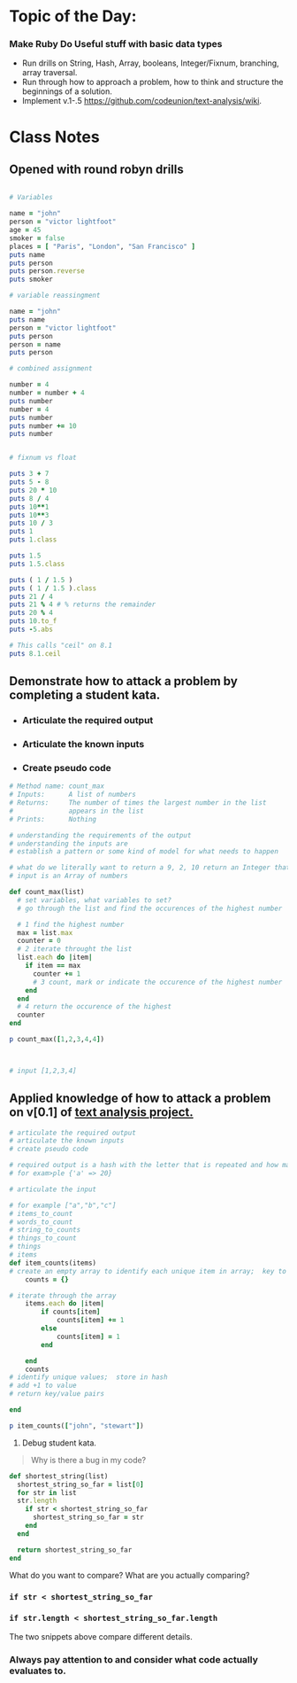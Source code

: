 # Topic of the Day:

### Make Ruby Do Useful stuff with basic data types

- Run drills on String, Hash, Array, booleans, Integer/Fixnum, branching, array traversal.
- Run through how to approach a problem, how to think and structure the beginnings of a solution.
- Implement v.1-.5 https://github.com/codeunion/text-analysis/wiki.

# Class Notes

##  Opened with round robyn drills

```ruby

# Variables

name = "john"
person = "victor lightfoot"
age = 45
smoker = false
places = [ "Paris", "London", "San Francisco" ]
puts name
puts person
puts person.reverse
puts smoker

# variable reassingment

name = "john"
puts name
person = "victor lightfoot"
puts person
person = name
puts person

# combined assignment

number = 4
number = number + 4
puts number
number = 4
puts number
puts number += 10
puts number


# fixnum vs float

puts 3 + 7
puts 5 - 8
puts 20 * 10
puts 8 / 4
puts 10**1
puts 10**3
puts 10 / 3
puts 1
puts 1.class

puts 1.5
puts 1.5.class

puts ( 1 / 1.5 )
puts ( 1 / 1.5 ).class
puts 21 / 4
puts 21 % 4 # % returns the remainder
puts 20 % 4
puts 10.to_f
puts -5.abs

# This calls "ceil" on 8.1
puts 8.1.ceil

```
## Demonstrate how to attack a problem by completing a student kata.

  - ### Articulate the required output
  - ### Articulate the known inputs
  - ### Create pseudo code

```ruby
# Method name: count_max
# Inputs:      A list of numbers
# Returns:     The number of times the largest number in the list
#              appears in the list
# Prints:      Nothing

# understanding the requirements of the output
# understanding the inputs are
# establish a pattern or some kind of model for what needs to happen

# what do we literally want to return a 9, 2, 10 return an Integer that represents the
# input is an Array of numbers

def count_max(list)
  # set variables, what variables to set?
  # go through the list and find the occurences of the highest number

  # 1 find the highest number
  max = list.max
  counter = 0
  # 2 iterate throught the list
  list.each do |item|
    if item == max
      counter += 1
      # 3 count, mark or indicate the occurence of the highest number
    end
  end
  # 4 return the occurence of the highest
  counter
end

p count_max([1,2,3,4,4])



# input [1,2,3,4]
```

## Applied knowledge of how to attack a problem on v[0.1] of [text analysis project.][text-analysis]


```ruby
# articulate the required output
# articulate the known inputs
# create pseudo code

# required output is a hash with the letter that is repeated and how many times it was repeated
# for exam>ple {'a' => 20}

# articulate the input

# for example ["a","b","c"]
# items_to_count
# words_to_count
# string_to_counts
# things_to_count
# things
# items
def item_counts(items)
# create an empty array to identify each unique item in array;  key to count
    counts = {}

# iterate through the array
    items.each do |item|
        if counts[item]
            counts[item] += 1
        else
            counts[item] = 1
        end

    end
    counts
# identify unique values;  store in hash
# add +1 to value
# return key/value pairs

end

p item_counts(["john", "stewart"])
```

1. Debug student kata.

> Why is there a bug in my code?

```ruby
def shortest_string(list)
  shortest_string_so_far = list[0]
  for str in list
  str.length
    if str < shortest_string_so_far
      shortest_string_so_far = str
    end
  end

  return shortest_string_so_far
end
```

What do you want to compare? What are you actually comparing?

### `if str < shortest_string_so_far`

### `if str.length < shortest_string_so_far.length`

The two snippets above compare different details.

### Always pay attention to and consider what code actually evaluates to.

[text-analysis]:https://github.com/codeunion/text-analysis/wiki/Iterations#v01-basic-count-statistics
